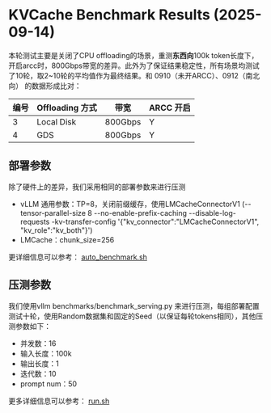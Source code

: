 # KVCache Benchmark Results (2025-09-14)

本轮测试主要是关闭了CPU offloading的场景，重测**东西向**100k token长度下，开启arcc时，800Gbps带宽的差异。此外为了保证结果稳定性，所有场景均测试了10轮，取2~10轮的平均值作为最终结果。和 0910（未开ARCC）、0912（南北向） 的数据形成比对：


| 编号| Offloading 方式 |  带宽  |     ARCC 开启     |
| --- | ----------- | ----- | -------------------- |
| 3  |   Local Disk |  800Gbps      |       Y      |
| 4  |   GDS        |  800Gbps      |       Y      |


## 部署参数

除了硬件上的差异，我们采用相同的部署参数来进行压测

- vLLM 通用参数：TP=8，关闭前缀缓存，使用LMCacheConnectorV1 (--tensor-parallel-size 8 --no-enable-prefix-caching --disable-log-requests -kv-transfer-config '{\"kv_connector\":\"LMCacheConnectorV1\", \"kv_role\":\"kv_both\"}')
- LMCache：chunk_size=256

更详细信息可以参考： [auto_benchmark.sh](../tools/auto_benchmark.sh)

## 压测参数

我们使用vllm benchmarks/benchmark_serving.py 来进行压测，每组部署配置测试十轮，使用Random数据集和固定的Seed（以保证每轮tokens相同），其他压测参数如下：

- 并发数：16
- 输入长度：100k
- 输出长度：1
- 迭代数：10
- prompt num：50

更多详细信息可以参考： [run.sh](../tools/run.sh)
